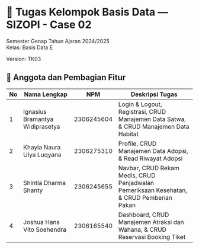 # 📘 Tugas Kelompok Basis Data — SIZOPI - Case 02

Semester Genap Tahun Ajaran 2024/2025  
Kelas: Basis Data E

Version: TK03

## 👥 Anggota dan Pembagian Fitur

| No | Nama Lengkap                        | NPM        | Deskripsi Tugas                                                                                                                                  |
|----|-------------------------------------|------------|-------------------------------------------------------------------------------------------------------------------------------------------------------|
| 1  | Ignasius Bramantya Widiprasetya     | 2306245604 | Login & Logout, Registrasi, CRUD Manajemen Data Satwa, & CRUD Manajemen Data Habitat                                      |
| 2  | Khayla Naura Ulya Luqyana           | 2306275310 | Profile, CRUD Manajemen Data Adopsi, & Read Riwayat Adopsi                                                                  |
| 3  | Shintia Dharma Shanty               | 2306245655 | Navbar, CRUD Rekam Medis, CRUD Penjadwalan Pemeriksaan Kesehatan, & CRUD Pemberian Pakan                                                                 |
| 4  | Joshua Hans Vito Soehendra          | 2306165540 | Dashboard, CRUD Manajemen Atraksi dan Wahana, & CRUD Reservasi Booking Tiket                                                   |

